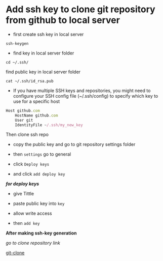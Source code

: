 # Add ssh key to clone git repository from github to local server

- first create ssh key in local server

```git
ssh-keygen
```

- find key in local server folder

```git
cd ~/.ssh/
```

find public key in local server folder

```git
cat ~/.ssh/id_rsa.pub
```

* If you have multiple SSH keys and repositories, you might need to configure your SSH config file (~/.ssh/config) to specify which key to use for a specific host

```javascript
Host github.com
    HostName github.com
    User git
    IdentityFile ~/.ssh/my_new_key
```
Then clone ssh repo

- copy the public key and go to git repository settings folder

- then `settings` go to general

- click `Deploy keys`

* and click `add deploy key`

_**for deploy keys**_

- give Tittle

- paste public key into `key`

- allow write access

- then `add key`

**After making ssh-key generation**

_go to clone repository link_

[git-clone](https://github.com/rio-ke/linux-learn/blob/main/git/git-clone.md)
